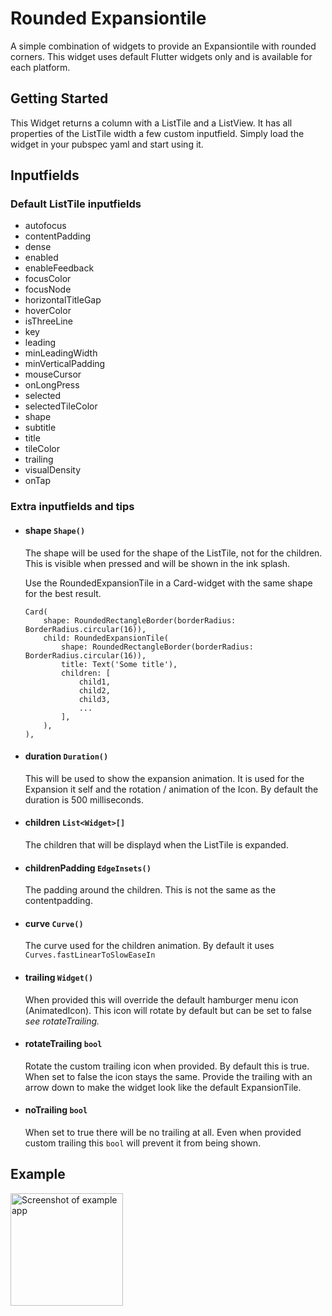 # Rounded Expansiontile

A simple combination of widgets to provide an Expansiontile with rounded corners.
This widget uses default Flutter widgets only and is available for each platform.

## Getting Started

This Widget returns a column with a ListTile and a ListView. It has all properties of the ListTile width a few custom inputfield.
Simply load the widget in your pubspec yaml and start using it.

## Inputfields

### Default ListTile inputfields

- autofocus
- contentPadding
- dense
- enabled
- enableFeedback
- focusColor
- focusNode
- horizontalTitleGap
- hoverColor
- isThreeLine
- key
- leading
- minLeadingWidth
- minVerticalPadding
- mouseCursor
- onLongPress
- selected
- selectedTileColor
- shape
- subtitle
- title
- tileColor
- trailing
- visualDensity
- onTap

### Extra inputfields and tips

- #### **shape** ```Shape()```
    The shape will be used for the shape of the ListTile, not for the children. This is visible when pressed and will be shown in the ink splash. 
    
    Use the RoundedExpansionTile in a Card-widget with the same shape for the best result.

    ``` 
    Card(
        shape: RoundedRectangleBorder(borderRadius: BorderRadius.circular(16)),
        child: RoundedExpansionTile(
            shape: RoundedRectangleBorder(borderRadius: BorderRadius.circular(16)),
            title: Text('Some title'),
            children: [
                child1,
                child2,
                child3,
                ...
            ],
        ),
    ),
    ```
    

- #### **duration** ```Duration()```
    This will be used to show the expansion animation. It is used for the Expansion it self and the rotation / animation of the Icon. By default the duration is 500 milliseconds.

- #### **children** ```List<Widget>[]```
    The children that will be displayd when the ListTile is expanded.

- #### **childrenPadding** ```EdgeInsets()```
    The padding around the children. This is not the same as the contentpadding.

- #### **curve** ```Curve()```
    The curve used for the children animation. By default it uses ```Curves.fastLinearToSlowEaseIn```

- #### **trailing** ```Widget()```
    When provided this will override the default hamburger menu icon (AnimatedIcon). This icon will rotate by default but can be set to false _see rotateTrailing._ 

- #### **rotateTrailing** ```bool```
    Rotate the custom trailing icon when provided. By default this is true. When set to false the icon stays the same. Provide the trailing with an arrow down to make the widget look like the default ExpansionTile.

- #### noTrailing ```bool```
    When set to true there will be no trailing at all. Even when provided custom trailing this ```bool``` will prevent it from being shown.


## Example

<img src="https://raw.githubusercontent.com/simplewidgets/rounded_expansion_tile/master/images/screenshot.jpg"
     alt="Screenshot of example app"
     style="width: 180px;">